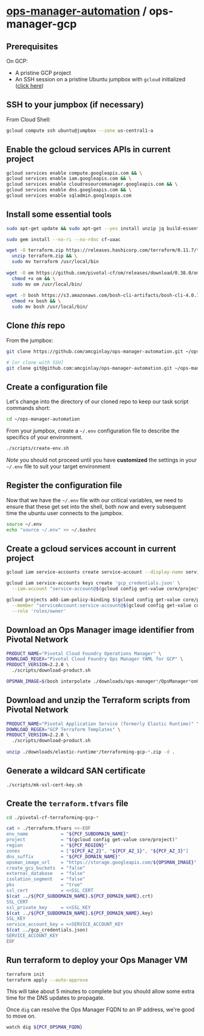 # [ops-manager-automation](../README.md) / ops-manager-gcp

## Prerequisites

On GCP:
- A pristine GCP project
- An SSH session on a pristine Ubuntu jumpbox with `gcloud` initialized ([click here](../jumpbox-gcp/README.md))

## SSH to your jumpbox (if necessary)

From Cloud Shell:

```bash
gcloud compute ssh ubuntu@jumpbox --zone us-central1-a
```

## Enable the gcloud services APIs in current project

```bash
gcloud services enable compute.googleapis.com && \
gcloud services enable iam.googleapis.com && \
gcloud services enable cloudresourcemanager.googleapis.com && \
gcloud services enable dns.googleapis.com && \
gcloud services enable sqladmin.googleapis.com
```

## Install some essential tools

```bash
sudo apt-get update && sudo apt-get --yes install unzip jq build-essential ruby-dev

sudo gem install --no-ri --no-rdoc cf-uaac

wget -O terraform.zip https://releases.hashicorp.com/terraform/0.11.7/terraform_0.11.7_linux_amd64.zip && \
  unzip terraform.zip && \
  sudo mv terraform /usr/local/bin
  
wget -O om https://github.com/pivotal-cf/om/releases/download/0.38.0/om-linux && \
  chmod +x om && \
  sudo mv om /usr/local/bin/
  
wget -O bosh https://s3.amazonaws.com/bosh-cli-artifacts/bosh-cli-4.0.1-linux-amd64 && \
  chmod +x bosh && \
  sudo mv bosh /usr/local/bin/
```

## Clone _this_ repo

From the jumpbox:

```bash
git clone https://github.com/amcginlay/ops-manager-automation.git ~/ops-manager-automation

# [or clone with SSH]
git clone git@github.com:amcginlay/ops-manager-automation.git ~/ops-manager-automation
```

## Create a configuration file

Let's change into the directory of our cloned repo to keep our task 
script commands short:

```bash
cd ~/ops-manager-automation
```

From your jumpbox, create a `~/.env` configuration file to describe the 
specifics of your environment.

```bash
./scripts/create-env.sh
```

_Note_ you should not proceed until you have __customized__ the settings 
in your `~/.env` file to suit your target environment

## Register the configuration file

Now that we have the `~/.env` file with our critical variables, we need 
to ensure that these get set into the shell, both now and every 
subsequent time the ubuntu user connects to the jumpbox.

```bash
source ~/.env
echo "source ~/.env" >> ~/.bashrc
```

## Create a gcloud services account in current project

```bash
gcloud iam service-accounts create service-account --display-name service-account

gcloud iam service-accounts keys create 'gcp_credentials.json' \
  --iam-account "service-account@$(gcloud config get-value core/project).iam.gserviceaccount.com"

gcloud projects add-iam-policy-binding $(gcloud config get-value core/project) \
  --member "serviceAccount:service-account@$(gcloud config get-value core/project).iam.gserviceaccount.com" \
  --role 'roles/owner'
```

## Download an Ops Manager image identifier from Pivotal Network

```bash
PRODUCT_NAME="Pivotal Cloud Foundry Operations Manager" \
DOWNLOAD_REGEX="Pivotal Cloud Foundry Ops Manager YAML for GCP" \
PRODUCT_VERSION=2.2.0 \
  ./scripts/download-product.sh

OPSMAN_IMAGE=$(bosh interpolate ./downloads/ops-manager*/OpsManager*onGCP.yml --path /us)
```

## Download and unzip the Terraform scripts from Pivotal Network

```bash
PRODUCT_NAME="Pivotal Application Service (formerly Elastic Runtime)" \
DOWNLOAD_REGEX="GCP Terraform Templates" \
PRODUCT_VERSION=2.2.0 \
  ./scripts/download-product.sh
    
unzip ./downloads/elastic-runtime*/terraforming-gcp-*.zip -d .
```

## Generate a wildcard SAN certificate

```no-highlight
./scripts/mk-ssl-cert-key.sh
```

## Create the `terraform.tfvars` file

```bash
cd ./pivotal-cf-terraforming-gcp-*

cat > ./terraform.tfvars <<-EOF
env_name            = "${PCF_SUBDOMAIN_NAME}"
project             = "$(gcloud config get-value core/project)"
region              = "${PCF_REGION}"
zones               = ["${PCF_AZ_2}", "${PCF_AZ_1}", "${PCF_AZ_3}"]
dns_suffix          = "${PCF_DOMAIN_NAME}"
opsman_image_url    = "https://storage.googleapis.com/${OPSMAN_IMAGE}"
create_gcs_buckets  = "false"
external_database   = "false"
isolation_segment   = "false"
pks                 = "true"
ssl_cert            = <<SSL_CERT
$(cat ../${PCF_SUBDOMAIN_NAME}.${PCF_DOMAIN_NAME}.crt)
SSL_CERT
ssl_private_key     = <<SSL_KEY
$(cat ../${PCF_SUBDOMAIN_NAME}.${PCF_DOMAIN_NAME}.key)
SSL_KEY
service_account_key = <<SERVICE_ACCOUNT_KEY
$(cat ../gcp_credentials.json)
SERVICE_ACCOUNT_KEY
EOF
```

## Run terraform to deploy your Ops Manager VM

```bash
terraform init
terraform apply --auto-approve
```

This will take about 5 minutes to complete but you should allow some 
extra time for the DNS updates to propagate.

Once `dig` can resolve the Ops Manager FQDN to an IP address, we're good to move on.

```bash
watch dig ${PCF_OPSMAN_FQDN}
```

